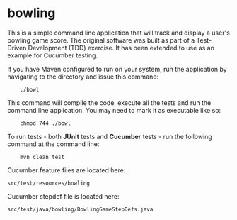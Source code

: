 bowling
==============

This is a simple command line application that will track and display a user's bowling game score. The original software was built as part of a Test-Driven Development (TDD) exercise. It has been extended to use as an example for Cucumber testing.

If you have Maven configured to run on your system, run the application by navigating to the directory and issue this command:
```
    ./bowl
```

This command will compile the code, execute all the tests and run the command line application. You may need to mark it as executable like so:
```
    chmod 744 ./bowl
```

To run tests - both **JUnit** tests and **Cucumber** tests - run the following command at the command line:
```
    mvn clean test
```

Cucumber feature files are located here:
```
src/test/resources/bowling
```

Cucumber stepdef file is located here:
```
src/test/java/bowling/BowlingGameStepDefs.java
```